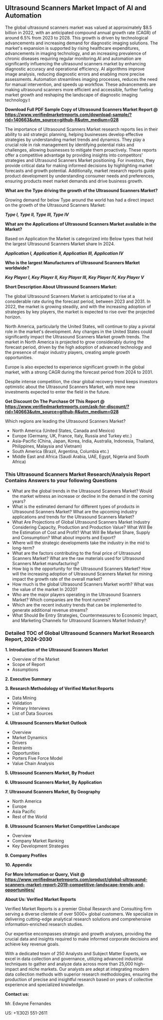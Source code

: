 <h2>Ultrasound Scanners Market Impact of AI and Automation</h2>The global ultrasound scanners market was valued at approximately $8.5 billion in 2022, with an anticipated compound annual growth rate (CAGR) of around 6.5% from 2023 to 2028. This growth is driven by technological advancements and increasing demand for diagnostic imaging solutions. The market's expansion is supported by rising healthcare expenditures, advancements in imaging technology, and an increasing prevalence of chronic diseases requiring regular monitoring.AI and automation are significantly influencing the ultrasound scanners market by enhancing diagnostic accuracy and operational efficiency. AI algorithms improve image analysis, reducing diagnostic errors and enabling more precise assessments. Automation streamlines imaging processes, reduces the need for manual intervention, and speeds up workflow. These advancements are making ultrasound scanners more efficient and accessible, further fueling market growth and reshaping the landscape of diagnostic imaging technology.t</p><p id="" class=""><strong>Download Full PDF Sample Copy of Ultrasound Scanners Market Report @ <a href="https://www.verifiedmarketreports.com/download-sample/?rid=140663&utm_source=github-R&utm_medium=028" target="_blank">https://www.verifiedmarketreports.com/download-sample/?rid=140663&utm_source=github-R&utm_medium=028</a></strong></p><p>The importance of&nbsp;Ultrasound Scanners Market research reports lies in their ability to aid strategic planning, helping businesses develop effective strategies by understanding market trends and dynamics. They play a crucial role in risk management by identifying potential risks and challenges, allowing businesses to mitigate them proactively. These reports offer a competitive advantage by providing insights into competitors' strategies and Ultrasound Scanners Market positioning. For investors, they provide critical data for making informed decisions by highlighting market forecasts and growth potential. Additionally, market research reports guide product development by understanding consumer needs and preferences, ensuring products meet market demands and drive business growth.</p><p><strong>What are the&nbsp;Type driving the growth of the Ultrasound Scanners Market?</strong></p><p id="" class="">Growing demand for below Type around the world has had a direct impact on the growth of the Ultrasound Scanners Market:</p><em><strong>Type I, Type II, Type III, Type IV</strong></em></p><strong>What are the&nbsp;Applications&nbsp;of Ultrasound Scanners Market available in the Market?</strong></p><p id="" class="">Based on Application the Market is categorized into Below types that held the largest Ultrasound Scanners Market share In 2024.</p><em><strong>Application I, Application II, Application III, Application IV</strong></em></p><strong>Who is the largest Manufacturers of Ultrasound Scanners Market worldwide?</strong></p><p><em><strong>Key Player I, Key Player II, Key Player III, Key Player IV, Key Player V</strong></em></p><p id="" class=""><strong>Short Description About Ultrasound Scanners Market:</strong></p><p>The global Ultrasound Scanners Market is anticipated to rise at a considerable rate during the forecast period, between 2023 and 2031. In 2022, the market is growing steadily, and with the increasing adoption of strategies by key players, the market is expected to rise over the projected horizon.</p><p>North America, particularly the United States, will continue to play a pivotal role in the market's development. Any changes in the United States could significantly impact the Ultrasound Scanners Market growth trends. The market in North America is projected to grow considerably during the forecast period, driven by the high adoption of advanced technology and the presence of major industry players, creating ample growth opportunities.</p><p>Europe is also expected to experience significant growth in the global market, with a strong CAGR during the forecast period from 2024 to 2031.</p><p>Despite intense competition, the clear global recovery trend keeps investors optimistic about the Ultrasound Scanners Market, with more new investments expected to enter the field in the future.</p><p id="" class=""><strong>Get Discount On The Purchase Of This Report @ <a href="https://www.verifiedmarketreports.com/ask-for-discount/?rid=140663&utm_source=github-R&utm_medium=028" target="_blank">https://www.verifiedmarketreports.com/ask-for-discount/?rid=140663&utm_source=github-R&utm_medium=028</a></strong></p>Which regions are leading the Ultrasound Scanners Market?</p><ul><li>North America (United States, Canada and Mexico)</li><li>Europe (Germany, UK, France, Italy, Russia and Turkey etc.)</li><li>Asia-Pacific (China, Japan, Korea, India, Australia, Indonesia, Thailand, Philippines, Malaysia and Vietnam)</li><li>South America (Brazil, Argentina, Columbia etc.)</li><li>Middle East and Africa (Saudi Arabia, UAE, Egypt, Nigeria and South Africa)</li></ul><h3 id="" class="">This Ultrasound Scanners Market Research/Analysis Report Contains Answers to your following Questions</h3><ul><li>What are the global trends in the Ultrasound Scanners Market? Would the market witness an increase or decline in the demand in the coming years?</li><li>What is the estimated demand for different types of products in Ultrasound Scanners Market? What are the upcoming industry applications and trends for the Ultrasound Scanners Market?</li><li>What Are Projections of Global Ultrasound Scanners Market Industry Considering Capacity, Production and Production Value? What Will Be the Estimation of Cost and Profit? What Will Be Market Share, Supply and Consumption? What about imports and Export?</li><li>Where will the strategic developments take the industry in the mid to long-term?</li><li>What are the factors contributing to the final price of Ultrasound Scanners Market? What are the raw materials used for Ultrasound Scanners Market manufacturing?</li><li>How big is the opportunity for the Ultrasound Scanners Market? How will the increasing adoption of Ultrasound Scanners Market for mining impact the growth rate of the overall market?</li><li>How much is the global Ultrasound Scanners Market worth? What was the value of the market In 2020?</li><li>Who are the major players operating in the Ultrasound Scanners Market? Which companies are the front runners?</li><li>Which are the recent industry trends that can be implemented to generate additional revenue streams?</li><li>What Should Be Entry Strategies, Countermeasures to Economic Impact, and Marketing Channels for Ultrasound Scanners Market Industry?</li></ul><h3 id="" class="">Detailed TOC of Global Ultrasound Scanners Market Research Report, 2024-2030</h3><p id="" class=""><strong>1. Introduction of the Ultrasound Scanners Market</strong></p><ul><li>Overview of the Market</li><li>Scope of Report</li><li>Assumptions</li></ul><p id="" class=""><strong>2. Executive Summary</strong></p><p id="" class=""><strong>3. Research Methodology of Verified Market Reports</strong></p><ul><li>Data Mining</li><li>Validation</li><li>Primary Interviews</li><li>List of Data Sources</li></ul><p id="" class=""><strong>4. Ultrasound Scanners Market Outlook</strong></p><ul><li>Overview</li><li>Market Dynamics</li><li>Drivers</li><li>Restraints</li><li>Opportunities</li><li>Porters Five Force Model</li><li>Value Chain Analysis</li></ul><p id="" class=""><strong>5. Ultrasound Scanners Market, By Product</strong></p><p id="" class=""><strong>6. Ultrasound Scanners Market, By Application</strong></p><p id="" class=""><strong>7. Ultrasound Scanners Market, By Geography</strong></p><ul><li>North America</li><li>Europe</li><li>Asia Pacific</li><li>Rest of the World</li></ul><p id="" class=""><strong>8. Ultrasound Scanners Market Competitive Landscape</strong></p><ul><li>Overview</li><li>Company Market Ranking</li><li>Key Development Strategies</li></ul><p id="" class=""><strong>9. Company Profiles</strong></p><p id="" class=""><strong>10. Appendix</strong></p><p id="" class=""><strong>For More Information or Query, Visit @ <a href="https://www.verifiedmarketreports.com/product/global-ultrasound-scanners-market-report-2019-competitive-landscape-trends-and-opportunities/" target="_blank">https://www.verifiedmarketreports.com/product/global-ultrasound-scanners-market-report-2019-competitive-landscape-trends-and-opportunities/</a></strong></p><p id="" class=""><strong>About Us: Verified Market Reports</strong></p><p id="" class="">Verified Market Reports is a premier Global Research and Consulting firm serving a diverse clientele of over 5000+ global customers. We specialize in delivering cutting-edge analytical research solutions and comprehensive information-enriched research studies.</p><p id="" class="">Our expertise encompasses strategic and growth analyses, providing the crucial data and insights required to make informed corporate decisions and achieve key revenue goals.</p><p id="" class="">With a dedicated team of 250 Analysts and Subject Matter Experts, we excel in data collection and governance, utilizing advanced industrial techniques to gather and analyze data across more than 25,000 high-impact and niche markets. Our analysts are adept at integrating modern data collection methods with superior research methodologies, ensuring the production of precise and insightful research based on years of collective experience and specialized knowledge.</p><p id="" class=""><strong>Contact us:</strong></p><p id="" class="">Mr. Edwyne Fernandes</p><p id="" class="">US: +1(302) 551-2611</p>